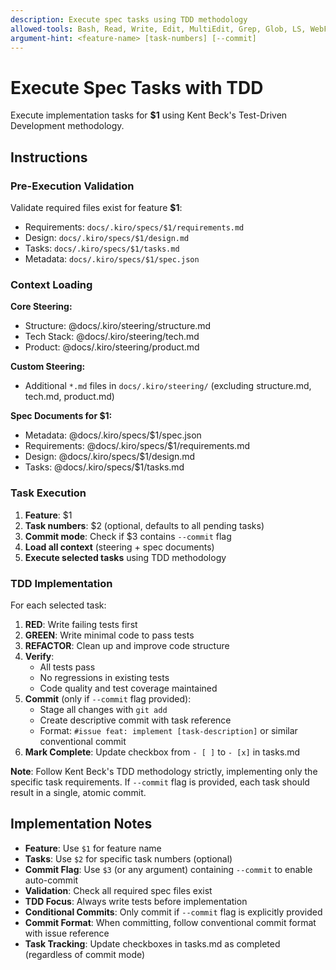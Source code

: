 ```yaml
---
description: Execute spec tasks using TDD methodology
allowed-tools: Bash, Read, Write, Edit, MultiEdit, Grep, Glob, LS, WebFetch, WebSearch
argument-hint: <feature-name> [task-numbers] [--commit]
---
```


# Execute Spec Tasks with TDD

Execute implementation tasks for **$1** using Kent Beck's Test-Driven Development methodology.

## Instructions

### Pre-Execution Validation
Validate required files exist for feature **$1**:
- Requirements: `docs/.kiro/specs/$1/requirements.md`
- Design: `docs/.kiro/specs/$1/design.md`  
- Tasks: `docs/.kiro/specs/$1/tasks.md`
- Metadata: `docs/.kiro/specs/$1/spec.json`

### Context Loading

**Core Steering:**
- Structure: @docs/.kiro/steering/structure.md
- Tech Stack: @docs/.kiro/steering/tech.md  
- Product: @docs/.kiro/steering/product.md

**Custom Steering:**
- Additional `*.md` files in `docs/.kiro/steering/` (excluding structure.md, tech.md, product.md)

**Spec Documents for $1:**
- Metadata: @docs/.kiro/specs/$1/spec.json
- Requirements: @docs/.kiro/specs/$1/requirements.md
- Design: @docs/.kiro/specs/$1/design.md
- Tasks: @docs/.kiro/specs/$1/tasks.md

### Task Execution
1. **Feature**: $1
2. **Task numbers**: $2 (optional, defaults to all pending tasks)
3. **Commit mode**: Check if $3 contains `--commit` flag
4. **Load all context** (steering + spec documents)
5. **Execute selected tasks** using TDD methodology

### TDD Implementation
For each selected task:

1. **RED**: Write failing tests first
2. **GREEN**: Write minimal code to pass tests
3. **REFACTOR**: Clean up and improve code structure
4. **Verify**:
   - All tests pass
   - No regressions in existing tests
   - Code quality and test coverage maintained
5. **Commit** (only if `--commit` flag provided):
   - Stage all changes with `git add`
   - Create descriptive commit with task reference
   - Format: `#issue feat: implement [task-description]` or similar conventional commit
6. **Mark Complete**: Update checkbox from `- [ ]` to `- [x]` in tasks.md

**Note**: Follow Kent Beck's TDD methodology strictly, implementing only the specific task requirements. If `--commit` flag is provided, each task should result in a single, atomic commit.

## Implementation Notes

- **Feature**: Use `$1` for feature name
- **Tasks**: Use `$2` for specific task numbers (optional)
- **Commit Flag**: Use `$3` (or any argument) containing `--commit` to enable auto-commit
- **Validation**: Check all required spec files exist
- **TDD Focus**: Always write tests before implementation
- **Conditional Commits**: Only commit if `--commit` flag is explicitly provided
- **Commit Format**: When committing, follow conventional commit format with issue reference
- **Task Tracking**: Update checkboxes in tasks.md as completed (regardless of commit mode)
